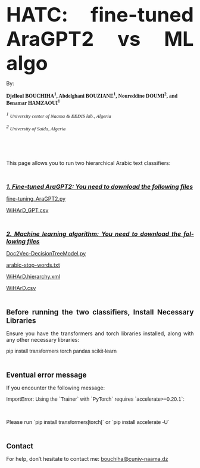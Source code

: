 <html xmlns:v="urn:schemas-microsoft-com:vml"
xmlns:o="urn:schemas-microsoft-com:office:office"
xmlns:w="urn:schemas-microsoft-com:office:word"
xmlns:dt="uuid:C2F41010-65B3-11d1-A29F-00AA00C14882"
xmlns:m="http://schemas.microsoft.com/office/2004/12/omml"
xmlns="http://www.w3.org/TR/REC-html40">

<head>
<meta http-equiv=Content-Type content="text/html; charset=windows-1252">
<meta name=ProgId content=Word.Document>
<meta name=Generator content="Microsoft Word 15">
<meta name=Originator content="Microsoft Word 15">
<link rel=File-List href="index_files/filelist.xml">
<link rel=themeData href="index_files/themedata.thmx">
<link rel=colorSchemeMapping href="index_files/colorschememapping.xml">
</head>

<body lang=EN-US link="#0563C1" vlink="#954F72" style='tab-interval:.5in;
word-wrap:break-word'>

<div class=WordSection1>

<p class=MsoNormal style='margin-bottom:0in;text-align:justify;line-height:
normal'><b><span style='font-size:40.0pt;mso-bidi-font-family:Calibri;
mso-bidi-theme-font:minor-latin'>HATC: fine-tuned AraGPT2 vs ML algo</span></b></p>


<p class=MsoNormal style='margin-bottom:0in;text-align:justify;line-height:
normal'><span style='mso-bidi-font-family:Calibri;mso-bidi-theme-font:minor-latin'>By:
<o:p></o:p></span></p>

<p class=MsoNormal style='margin-bottom:0in;line-height:normal;layout-grid-mode:
char;mso-layout-grid-align:none'><b><span style='font-family:"Times New Roman",serif;
mso-fareast-font-family:"Times New Roman";mso-font-kerning:0pt;mso-ligatures:
none;mso-fareast-language:EN-GB'>Djelloul BOUCHIHA<sup>1</sup>, Abdelghani
BOUZIANE<sup>1</sup>, Noureddine DOUMI<sup>2</sup>, and Benamar HAMZAOUI<sup>1</sup><o:p></o:p></span></b></p>

<p class=MsoNormal style='margin-bottom:0in;tab-stops:center 226.75pt left 5.0in'><i
style='mso-bidi-font-style:normal'><sup><span style='font-size:10.0pt;
line-height:107%;font-family:"Times New Roman",serif;mso-ascii-theme-font:major-bidi;
mso-hansi-theme-font:major-bidi;mso-bidi-theme-font:major-bidi;mso-font-kerning:
0pt;mso-ligatures:none;mso-fareast-language:EN-GB'>1</span></sup></i><i
style='mso-bidi-font-style:normal'><span style='font-size:10.0pt;line-height:
107%;font-family:"Times New Roman",serif;mso-ascii-theme-font:major-bidi;
mso-hansi-theme-font:major-bidi;mso-bidi-theme-font:major-bidi;mso-font-kerning:
0pt;mso-ligatures:none;mso-fareast-language:EN-GB'> University center of Naama
&amp; EEDIS lab., Algeria<o:p></o:p></span></i></p>

<p class=MsoNormal style='margin-bottom:0in'><i style='mso-bidi-font-style:
normal'><sup><span style='font-size:10.0pt;line-height:107%;font-family:"Times New Roman",serif;
mso-ascii-theme-font:major-bidi;mso-hansi-theme-font:major-bidi;mso-bidi-theme-font:
major-bidi;mso-font-kerning:0pt;mso-ligatures:none;mso-fareast-language:EN-GB'>2</span></sup></i><i
style='mso-bidi-font-style:normal'><span style='font-size:10.0pt;line-height:
107%;font-family:"Times New Roman",serif;mso-ascii-theme-font:major-bidi;
mso-hansi-theme-font:major-bidi;mso-bidi-theme-font:major-bidi;mso-font-kerning:
0pt;mso-ligatures:none;mso-fareast-language:EN-GB'> University of Saida,
Algeria<o:p></o:p></span></i></p>

<p class=MsoNormal style='margin-bottom:0in;text-align:justify;line-height:
normal'><span style='mso-bidi-font-family:Calibri;mso-bidi-theme-font:minor-latin'><o:p>&nbsp;</o:p></span></p>

<p class=MsoNormal style='margin-bottom:0in;text-align:justify;line-height:
normal'><span style='mso-bidi-font-family:Calibri;mso-bidi-theme-font:minor-latin'><o:p>&nbsp;</o:p></span></p>

<p class=MsoNormal style='margin-bottom:0in;text-align:justify;line-height:
normal'><span style='mso-bidi-font-family:Calibri;mso-bidi-theme-font:minor-latin'>This
page allows you to run two hierarchical Arabic text classifiers:<o:p></o:p></span></p>

<p class=MsoNormal style='margin-bottom:0in;text-align:justify;line-height:
normal'><span style='mso-bidi-font-family:Calibri;mso-bidi-theme-font:minor-latin'><o:p>&nbsp;</o:p></span></p>

<p class=MsoNormal style='margin-bottom:0in;text-align:justify;line-height:
normal'><b><i><u><span style='font-size:12.0pt;mso-bidi-font-family:Calibri;
mso-bidi-theme-font:minor-latin'>1. Fine-tuned AraGPT2: You need to download
the following files<o:p></o:p></span></u></i></b></p>

<p class=MsoNormal style='margin-bottom:0in;text-align:justify;line-height:
normal'><a href="fine-tuning_AraGPT2.py"><span style='mso-bidi-font-family:
Calibri;mso-bidi-theme-font:minor-latin'>fine-tuning_AraGPT2.py</span></a><span
style='mso-bidi-font-family:Calibri;mso-bidi-theme-font:minor-latin'><o:p></o:p></span></p>

<p class=MsoNormal style='margin-bottom:0in;text-align:justify;line-height:
normal'><a href="WiHArD_GPT.csv"><span style='mso-bidi-font-family:Calibri;
mso-bidi-theme-font:minor-latin'>WiHArD_GPT.csv</span></a><span
style='mso-bidi-font-family:Calibri;mso-bidi-theme-font:minor-latin'><o:p></o:p></span></p>

<p class=MsoNormal style='margin-bottom:0in;text-align:justify;line-height:
normal'><span style='mso-bidi-font-family:Calibri;mso-bidi-theme-font:minor-latin'><o:p>&nbsp;</o:p></span></p>

<p class=MsoNormal style='margin-bottom:0in;text-align:justify;line-height:
normal'><b><i><u><span style='font-size:12.0pt;mso-bidi-font-family:Calibri;
mso-bidi-theme-font:minor-latin'>2. Machine learning algorithm: You need to
download the following files <o:p></o:p></span></u></i></b></p>

<p class=MsoNormal style='margin-bottom:0in;text-align:justify;line-height:
normal'><a href="Doc2Vec-DecisionTreeModel.py"><span style='mso-bidi-font-family:
Calibri;mso-bidi-theme-font:minor-latin'>Doc2Vec-DecisionTreeModel.py</span></a><span
style='mso-bidi-font-family:Calibri;mso-bidi-theme-font:minor-latin'><o:p></o:p></span></p>

<p class=MsoNormal style='margin-bottom:0in;text-align:justify;line-height:
normal'><a href="arabic-stop-words.txt"><span style='mso-bidi-font-family:Calibri;
mso-bidi-theme-font:minor-latin'>arabic-stop-words.txt</span></a><span
style='mso-bidi-font-family:Calibri;mso-bidi-theme-font:minor-latin'><o:p></o:p></span></p>

<p class=MsoNormal style='margin-bottom:0in;text-align:justify;line-height:
normal'><a href="WiHArD.hierarchy.xml"><span style='mso-bidi-font-family:Calibri;
mso-bidi-theme-font:minor-latin'>WiHArD.hierarchy.xml</span></a><span
style='mso-bidi-font-family:Calibri;mso-bidi-theme-font:minor-latin'><o:p></o:p></span></p>

<p class=MsoNormal style='margin-bottom:0in;text-align:justify;line-height:
normal'><a href="WiHArD.csv"><span style='mso-bidi-font-family:Calibri;
mso-bidi-theme-font:minor-latin'>WiHArD.csv</span></a><span style='mso-bidi-font-family:
Calibri;mso-bidi-theme-font:minor-latin'><o:p></o:p></span></p>

<p class=MsoNormal style='margin-bottom:0in;text-align:justify;line-height:
normal'><b><span style='mso-bidi-font-family:Calibri;mso-bidi-theme-font:minor-latin'><o:p>&nbsp;</o:p></span></b></p>

<p class=MsoNormal style='margin-bottom:0in;text-align:justify;line-height:
normal'><b><span style='font-size:14.0pt;mso-bidi-font-family:Calibri;
mso-bidi-theme-font:minor-latin'>Before running the two classifiers, Install
Necessary Libraries<o:p></o:p></span></b></p>

<p class=MsoNormal style='margin-bottom:0in;text-align:justify;line-height:
normal'><span style='mso-fareast-font-family:"Times New Roman";mso-bidi-font-family:
Calibri;mso-bidi-theme-font:minor-latin;mso-font-kerning:0pt;mso-ligatures:
none'>Ensure you have the transformers and torch libraries installed, along
with any other necessary libraries:<o:p></o:p></span></p>

<p class=MsoNormal style='margin-bottom:0in;text-align:justify;line-height:
normal'><span style='font-family:"Arial",sans-serif;mso-ascii-theme-font:minor-bidi;
mso-hansi-theme-font:minor-bidi;mso-bidi-theme-font:minor-bidi'>pip install
transformers torch pandas scikit-learn<o:p></o:p></span></p>

<p class=MsoNormal style='margin-bottom:0in;text-align:justify;line-height:
normal'><span style='mso-bidi-font-family:Calibri;mso-bidi-theme-font:minor-latin'><o:p>&nbsp;</o:p></span></p>

<p class=MsoNormal style='margin-bottom:0in;text-align:justify;line-height:
normal'><b><span style='font-size:14.0pt;mso-bidi-font-family:Calibri;
mso-bidi-theme-font:minor-latin'>Eventual error message<o:p></o:p></span></b></p>

<p class=MsoNormal style='margin-bottom:0in;text-align:justify;line-height:
normal'><span style='mso-bidi-font-family:Calibri;mso-bidi-theme-font:minor-latin'>If
you encounter the following message:<o:p></o:p></span></p>

<p class=MsoNormal style='margin-bottom:0in;text-align:justify;line-height:
normal'><span class=SpellE><span style='font-family:"Arial",sans-serif;
mso-ascii-theme-font:minor-bidi;mso-hansi-theme-font:minor-bidi;mso-bidi-theme-font:
minor-bidi'>ImportError</span></span><span style='font-family:"Arial",sans-serif;
mso-ascii-theme-font:minor-bidi;mso-hansi-theme-font:minor-bidi;mso-bidi-theme-font:
minor-bidi'>: Using the `Trainer` with `<span class=SpellE>PyTorch</span>`
requires `accelerate&gt;=0.20.1`: <o:p></o:p></span></p>

<p class=MsoNormal style='margin-bottom:0in;text-align:justify;line-height:
normal'><span style='mso-bidi-font-family:Calibri;mso-bidi-theme-font:minor-latin'><o:p>&nbsp;</o:p></span></p>

<p class=MsoNormal style='margin-bottom:0in;text-align:justify;line-height:
normal'><span style='mso-bidi-font-family:Calibri;mso-bidi-theme-font:minor-latin'>Please
run `</span><span style='font-family:"Arial",sans-serif;mso-ascii-theme-font:
minor-bidi;mso-hansi-theme-font:minor-bidi;mso-bidi-theme-font:minor-bidi'>pip
install transformers[torch]</span><span style='mso-bidi-font-family:Calibri;
mso-bidi-theme-font:minor-latin'>` or `</span><span style='font-family:"Arial",sans-serif;
mso-ascii-theme-font:minor-bidi;mso-hansi-theme-font:minor-bidi;mso-bidi-theme-font:
minor-bidi'>pip install accelerate -U</span><span style='mso-bidi-font-family:
Calibri;mso-bidi-theme-font:minor-latin'>`<o:p></o:p></span></p>

<p class=MsoNormal style='margin-bottom:0in;text-align:justify;line-height:
normal'><span style='mso-bidi-font-family:Calibri;mso-bidi-theme-font:minor-latin'><o:p>&nbsp;</o:p></span></p>

<p class=MsoNormal style='margin-bottom:0in;text-align:justify;line-height:
normal'><b><span style='font-size:14.0pt;mso-bidi-font-family:Calibri;
mso-bidi-theme-font:minor-latin'>Contact<o:p></o:p></span></b></p>

<p class=MsoNormal style='margin-bottom:0in;text-align:justify;line-height:
normal'><span style='mso-bidi-font-family:Calibri;mso-bidi-theme-font:minor-latin'>For
help, don’t hesitate to contact me: <a href="mailto:bouchiha@cuniv-naama.dz">bouchiha@cuniv-naama.dz</a>
<o:p></o:p></span></p>

<p class=MsoNormal style='margin-bottom:0in;text-align:justify;line-height:
normal'><span style='mso-bidi-font-family:Calibri;mso-bidi-theme-font:minor-latin'><o:p>&nbsp;</o:p></span></p>

<p class=MsoNormal style='margin-bottom:0in;text-align:justify;line-height:
normal'><span style='mso-bidi-font-family:Calibri;mso-bidi-theme-font:minor-latin'><o:p>&nbsp;</o:p></span></p>

<p class=MsoNormal style='margin-bottom:0in;text-align:justify;line-height:
normal'><span style='mso-bidi-font-family:Calibri;mso-bidi-theme-font:minor-latin'><o:p>&nbsp;</o:p></span></p>

</div>

</body>

</html>
